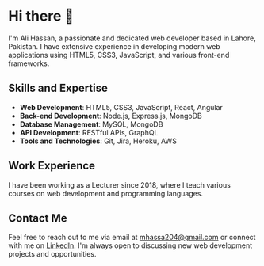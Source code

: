 
# Hi there 👋

I'm Ali Hassan, a passionate and dedicated web developer based in Lahore, Pakistan. I have extensive experience in developing modern web applications using HTML5, CSS3, JavaScript, and various front-end frameworks.

## Skills and Expertise

- **Web Development**: HTML5, CSS3, JavaScript, React, Angular
- **Back-end Development**: Node.js, Express.js, MongoDB
- **Database Management**: MySQL, MongoDB
- **API Development**: RESTful APIs, GraphQL
- **Tools and Technologies**: Git, Jira, Heroku, AWS

## Work Experience

I have been working as a Lecturer since 2018, where I teach various courses on web development and programming languages.

## Contact Me

Feel free to reach out to me via email at mhassa204@gmail.com or connect with me on [LinkedIn](https://www.linkedin.com/in/mhassa204/). I'm always open to discussing new web development projects and opportunities.

<!--
**mhassa204/mhassa204** is a ✨ _special_ ✨ repository because its `README.md` (this file) appears on your GitHub profile.

Here are some ideas to get you started:

- 🔭 I’m currently working on ...
- 🌱 I’m currently learning ...
- 👯 I’m looking to collaborate on ...
- 🤔 I’m looking for help with ...
- 💬 Ask me about ...
- 📫 How to reach me: ...
- 😄 Pronouns: ...
- ⚡ Fun fact: ...
-->
